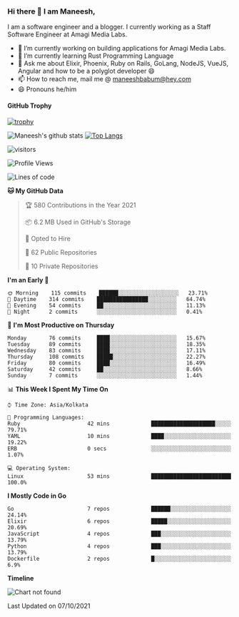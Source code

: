 ### Hi there 👋 I am Maneesh,

I am a software engineer and a blogger. I currently working as a Staff Software Engineer at Amagi Media Labs.


- 🔭 I’m currently working on building applications for Amagi Media Labs.
- 🌱 I’m currently learning Rust Programming Language
- 💬 Ask me about Elixir, Phoenix, Ruby on Rails, GoLang, NodeJS, VueJS, Angular and how to be a polyglot developer 😄
- 📫 How to reach me, mail me @ maneeshbabum@hey.com
- 😄 Pronouns he/him

#### GitHub Trophy
[![trophy](https://github-profile-trophy.vercel.app/?username=mbm-c)](https://github.com/ryo-ma/github-profile-trophy)

![Maneesh's github stats](https://github-readme-stats.vercel.app/api?username=mbm-c&show_icons=true)
[![Top Langs](https://github-readme-stats.vercel.app/api/top-langs/?username=mbm-c)](https://github.com/anuraghazra/github-readme-stats)


![visitors](https://visitor-badge.glitch.me/badge?page_id=maneeshbabu.maneeshbabu)

<!--START_SECTION:waka-->
![Profile Views](http://img.shields.io/badge/Profile%20Views-2-blue)

![Lines of code](https://img.shields.io/badge/From%20Hello%20World%20I%27ve%20Written-288082%20lines%20of%20code-blue)

**🐱 My GitHub Data** 

> 🏆 580 Contributions in the Year 2021
 > 
> 📦 6.2 MB Used in GitHub's Storage 
 > 
> 💼 Opted to Hire
 > 
> 📜 62 Public Repositories 
 > 
> 🔑 10 Private Repositories  
 > 
**I'm an Early 🐤** 

```text
🌞 Morning    115 commits    ██████░░░░░░░░░░░░░░░░░░░   23.71% 
🌆 Daytime    314 commits    ████████████████░░░░░░░░░   64.74% 
🌃 Evening    54 commits     ██░░░░░░░░░░░░░░░░░░░░░░░   11.13% 
🌙 Night      2 commits      ░░░░░░░░░░░░░░░░░░░░░░░░░   0.41%

```
📅 **I'm Most Productive on Thursday** 

```text
Monday       76 commits     ████░░░░░░░░░░░░░░░░░░░░░   15.67% 
Tuesday      89 commits     ████░░░░░░░░░░░░░░░░░░░░░   18.35% 
Wednesday    83 commits     ████░░░░░░░░░░░░░░░░░░░░░   17.11% 
Thursday     108 commits    █████░░░░░░░░░░░░░░░░░░░░   22.27% 
Friday       80 commits     ████░░░░░░░░░░░░░░░░░░░░░   16.49% 
Saturday     42 commits     ██░░░░░░░░░░░░░░░░░░░░░░░   8.66% 
Sunday       7 commits      ░░░░░░░░░░░░░░░░░░░░░░░░░   1.44%

```


📊 **This Week I Spent My Time On** 

```text
⌚︎ Time Zone: Asia/Kolkata

💬 Programming Languages: 
Ruby                     42 mins             ████████████████████░░░░░   79.71% 
YAML                     10 mins             ████░░░░░░░░░░░░░░░░░░░░░   19.22% 
ERB                      0 secs              ░░░░░░░░░░░░░░░░░░░░░░░░░   1.07%

💻 Operating System: 
Linux                    53 mins             █████████████████████████   100.0%

```

**I Mostly Code in Go** 

```text
Go                       7 repos             ██████░░░░░░░░░░░░░░░░░░░   24.14% 
Elixir                   6 repos             █████░░░░░░░░░░░░░░░░░░░░   20.69% 
JavaScript               4 repos             ███░░░░░░░░░░░░░░░░░░░░░░   13.79% 
Python                   4 repos             ███░░░░░░░░░░░░░░░░░░░░░░   13.79% 
Dockerfile               2 repos             █░░░░░░░░░░░░░░░░░░░░░░░░   6.9%

```


**Timeline**

![Chart not found](https://raw.githubusercontent.com/mbm-c/mbm-c/master/charts/bar_graph.png) 


 Last Updated on 07/10/2021
<!--END_SECTION:waka-->

<!--
**maneeshbabu/maneeshbabu** is a ✨ _special_ ✨ repository because its `README.md` (this file) appears on your GitHub profile.

Here are some ideas to get you started:

- 🔭 I’m currently working on ...
- 🌱 I’m currently learning ...
- 👯 I’m looking to collaborate on ...
- 🤔 I’m looking for help with ...
- 💬 Ask me about ...
- 📫 How to reach me: ...
- 😄 Pronouns: ...
- ⚡ Fun fact: ...
-->
